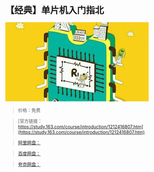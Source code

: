 # 【经典】单片机入门指北

![img](../../../assets/study163/free/7c642eef2ecb48d8913fb399a177ba4a.jpg)

> 价格：免费

> [官方链接：https://study.163.com/course/introduction/1212416807.htm](https://study.163.com/course/introduction/1212416807.htm)

> [阿里网盘：]()

> [百度网盘：]()

> [夸克网盘：]()
